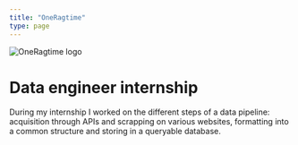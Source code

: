 ```yaml
---
title: "OneRagtime"
type: page
---
```


![OneRagtime logo](https://cdn.prod.website-files.com/625588512e942a74d372f853/66334dd86267a49f22dfabc1_g8.svg)

# Data engineer internship

During my internship I worked on the different steps of a data pipeline: acquisition through APIs and scrapping on various websites, formatting into a common structure and storing in a queryable database.